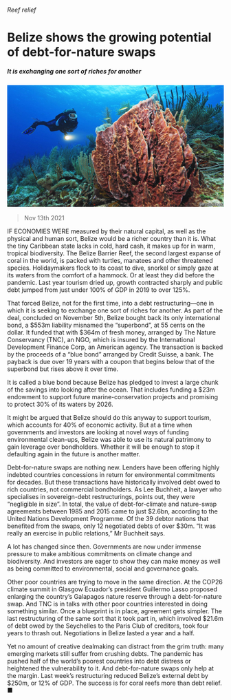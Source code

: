 ###### Reef relief

# Belize shows the growing potential of debt-for-nature swaps 

##### It is exchanging one sort of riches for another 

![image](images/20211113_FNP001_0.jpg) 

> Nov 13th 2021 

IF ECONOMIES WERE measured by their natural capital, as well as the physical and human sort, Belize would be a richer country than it is. What the tiny Caribbean state lacks in cold, hard cash, it makes up for in warm, tropical biodiversity. The Belize Barrier Reef, the second largest expanse of coral in the world, is packed with turtles, manatees and other threatened species. Holidaymakers flock to its coast to dive, snorkel or simply gaze at its waters from the comfort of a hammock. Or at least they did before the pandemic. Last year tourism dried up, growth contracted sharply and public debt jumped from just under 100% of GDP in 2019 to over 125%.

That forced Belize, not for the first time, into a debt restructuring—one in which it is seeking to exchange one sort of riches for another. As part of the deal, concluded on November 5th, Belize bought back its only international bond, a $553m liability misnamed the “superbond”, at 55 cents on the dollar. It funded that with $364m of fresh money, arranged by The Nature Conservancy (TNC), an NGO, which is insured by the International Development Finance Corp, an American agency. The transaction is backed by the proceeds of a “blue bond” arranged by Credit Suisse, a bank. The payback is due over 19 years with a coupon that begins below that of the superbond but rises above it over time.


It is called a blue bond because Belize has pledged to invest a large chunk of the savings into looking after the ocean. That includes funding a $23m endowment to support future marine-conservation projects and promising to protect 30% of its waters by 2026.

It might be argued that Belize should do this anyway to support tourism, which accounts for 40% of economic activity. But at a time when governments and investors are looking at novel ways of funding environmental clean-ups, Belize was able to use its natural patrimony to gain leverage over bondholders. Whether it will be enough to stop it defaulting again in the future is another matter.

Debt-for-nature swaps are nothing new. Lenders have been offering highly indebted countries concessions in return for environmental commitments for decades. But these transactions have historically involved debt owed to rich countries, not commercial bondholders. As Lee Buchheit, a lawyer who specialises in sovereign-debt restructurings, points out, they were “negligible in size”. In total, the value of debt-for-climate and nature-swap agreements between 1985 and 2015 came to just $2.6bn, according to the United Nations Development Programme. Of the 39 debtor nations that benefited from the swaps, only 12 negotiated debts of over $30m. “It was really an exercise in public relations,” Mr Buchheit says.

A lot has changed since then. Governments are now under immense pressure to make ambitious commitments on climate change and biodiversity. And investors are eager to show they can make money as well as being committed to environmental, social and governance goals.

Other poor countries are trying to move in the same direction. At the COP26 climate summit in Glasgow Ecuador’s president Guillermo Lasso proposed enlarging the country’s Galapagos nature reserve through a debt-for-nature swap. And TNC is in talks with other poor countries interested in doing something similar. Once a blueprint is in place, agreement gets simpler. The last restructuring of the same sort that it took part in, which involved $21.6m of debt owed by the Seychelles to the Paris Club of creditors, took four years to thrash out. Negotiations in Belize lasted a year and a half.

Yet no amount of creative dealmaking can distract from the grim truth: many emerging markets still suffer from crushing debts. The pandemic has pushed half of the world’s poorest countries into debt distress or heightened the vulnerability to it. And debt-for-nature swaps only help at the margin. Last week’s restructuring reduced Belize’s external debt by $250m, or 12% of GDP. The success is for coral reefs more than debt relief. ■


